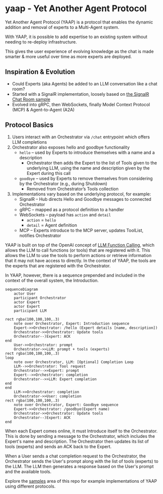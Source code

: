 # yaap - Yet Another Agent Protocol

Yet Another Agent Protocol (YAAP) is a protocol that enables the dynamic addition and removal of experts to a Multi-Agent system.

With YAAP, it is possible to add expertise to an existing system without needing to re-deploy infrastructure.

This gives the user experience of evolving knowledge as the chat is made smarter & more useful over time as more experts are deployed.

## Inspiration & Evolution

- Could Experts (aka Agents) be added to an LLM conversation like a chat room?
- Started with a SignalR implementation, loosely based on [the SignalR Chat Room sample](https://learn.microsoft.com/en-us/azure/azure-signalr/signalr-quickstart-dotnet-core)
- Evolved into gRPC, then WebSockets, finally Model Context Protocol (MCP) & Agent-to-Agent (A2A)

## Protocol Basics

1. Users interact with an Orchestrator via `/chat` entrypoint which offers LLM completions
1. Orchestrator also exposes hello and goodbye functionality
    - `hello` – used by Experts to introduce themselves with a name and a description
        - Orchestrator then adds the Expert to the list of Tools given to the underlying LLM, using the name and description given by the Expert during this call
    - `goodbye` – used by Experts to remove themselves from considering by the Orchestrator (e.g., during Shutdown)
        - Removed from Orchestrator’s Tools collection
1. Implementations vary based on the underlying protocol, for example:
    - SignalR – Hub directs Hello and Goodbye messages to connected Orchestrator
    - gRPC – mapped as a protocol definition to a handler
    - WebSockets – payload has `action` and `detail`
        - `action` = `hello`
        - `detail` = Agent definition
    - MCP – Experts introduce to the MCP server, updates ToolList, notifies Orchestrator

YAAP is built on top of the OpenAI concept of [LLM Function Calling](https://platform.openai.com/docs/guides/function-calling?api-mode=responses), which allows the LLM to call functions (or tools) that are registered with it. This allows the LLM to use the tools to perform actions or retrieve information that it may not have access to directly. In the context of YAAP, the tools are the experts that are registered with the Orchestrator.

In YAAP, however, there is a sequence prepended and included in the context of the overall system, the Introduction.

```mermaid
sequenceDiagram
    actor User
    participant Orchestrator
    actor Expert
    actor Expert
    participant LLM

rect rgba(100,100,100,.3)
    note over Orchestrator, Expert: Introduction sequence
    Expert->>Orchestrator: /hello (Expert details [name, description])
    Orchestrator->>Orchestrator: Update tools
    Orchestrator--)Expert: ACK
end
    User->>Orchestrator: prompt
    Orchestrator->>LLM: prompt + tools (experts)
rect rgba(100,100,100,.3)
loop
    note over Orchestrator, LLM: [Optional] Completion Loop
    LLM-->>Orchestrator: Tool request
    Orchestrator-->>Expert: prompt
    Expert-->>Orchestrator: completion
    Orchestrator-->>LLM: Expert completion
end
end
    LLM->>Orchestrator: completion
    Orchestrator->>User: completion
rect rgba(100,100,100,.3)
    note over Orchestrator, Expert: Goodbye sequence
    Expert->>Orchestrator: /goodbye(Expert name)
    Orchestrator->>Orchestrator: Update tools
    Orchestrator--)Expert: ACK
end
```

When each Expert comes online, it must Introduce itself to the Orchestrator. This is done by sending a message to the Orchestrator, which includes the Expert's name and description. The Orchestrator then updates its list of tools (experts) and sends an ACK back to the Expert.

When a User sends a chat completion request to the Orchestrator, the Orchestrator sends the User's prompt along with the list of tools (experts) to the LLM. The LLM then generates a response based on the User's prompt and the available tools.

Explore the [samples](samples/README.md) area of this repo for example implementations of YAAP using different protocols.
